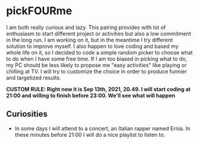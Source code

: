 # pickFOURme
I am both really curious and lazy. This pairing provides with lot of enthusiasm to start different project or activities but also a low commitment in the long run.
I am working on it, but in the meantime I try different solution to improve myself. I also happen to love coding and based my whole life on it, so I decided to code a simple random picker to choose what to do when I have some free time. If I am too biased in picking what to do, my PC should be less likely to propose me "easy activities" like playing or chilling at TV. I will try to customize the choice in order to produce funnier and targetized results.

**CUSTOM RULE: Right now it is Sep 13th, 2021, 20.49. I will start coding at 21:00 and willing to finish before 23:00. We'll see what will happen**

## Curiosities
- In some days I will attend to a concert, an Italian rapper named Ernia. In these minutes before 21:00 I will do a nice playlist to listen to.
